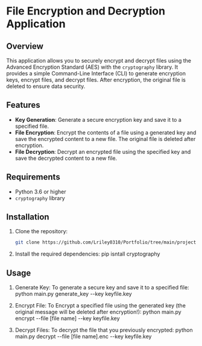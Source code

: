 # File Encryption and Decryption Application

## Overview
This application allows you to securely encrypt and decrypt files using the Advanced Encryption Standard (AES) with the `cryptography` library. It provides a simple Command-Line Interface (CLI) to generate encryption keys, encrypt files, and decrypt files. After encryption, the original file is deleted to ensure data security.

## Features
- **Key Generation**: Generate a secure encryption key and save it to a specified file.
- **File Encryption**: Encrypt the contents of a file using a generated key and save the encrypted content to a new file. The original file is deleted after encryption.
- **File Decryption**: Decrypt an encrypted file using the specified key and save the decrypted content to a new file.

## Requirements
- Python 3.6 or higher
- `cryptography` library

## Installation
1. Clone the repository:
   ```sh
   git clone https://github.com/Lriley0310/Portfolio/tree/main/project

2. Install the required dependencies:
    pip isntall cryptography

## Usage
1. Generate Key:
    To generate a secure key and save it to a specified file:
        python main.py generate_key --key keyfile.key

2. Encrypt File:
    To Encrypt a specified file using the generated key (the original message will be deleted after encryption!):
        python main.py encrypt --file [file name] --key keyfile.key
    
3. Decrypt Files:
    To decrypt the file that you previously encrypted:
        python main.py decrypt --file [file name].enc --key keyfile.key